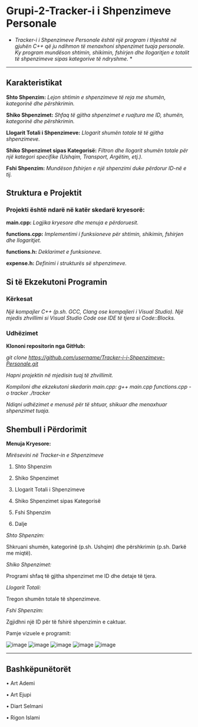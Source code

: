 # Grupi-2-Tracker-i i Shpenzimeve Personale
* *Tracker-i i Shpenzimeve Personale është një program i thjeshtë në gjuhën C++ që ju ndihmon të menaxhoni shpenzimet tuaja personale. Ky program mundëson shtimin, shikimin, fshirjen dhe llogaritjen e totalit të shpenzimeve sipas kategorive të ndryshme.* *
---
## Karakteristikat

**Shto Shpenzim:** *Lejon shtimin e shpenzimeve të reja me shumën, kategorinë dhe përshkrimin.* 

**Shiko Shpenzimet:** *Shfaq të gjitha shpenzimet e ruajtura me ID, shumën, kategorinë dhe përshkrimin.* 

**Llogarit Totali i Shpenzimeve:** *Llogarit shumën totale të të gjitha shpenzimeve.* 

**Shiko Shpenzimet sipas Kategorisë:** *Filtron dhe llogarit shumën totale për një kategori specifike (Ushqim, Transport, Argëtim, etj.).* 

**Fshi Shpenzim:** *Mundëson fshirjen e një shpenzimi duke përdorur ID-në e tij.* 
## Struktura e Projektit

### Projekti është ndarë në katër skedarë kryesorë:

**main.cpp:** *Logjika kryesore dhe menuja e përdoruesit.*

**functions.cpp:** *Implementimi i funksioneve për shtimin, shikimin, fshirjen dhe llogaritjet.*

**functions.h:** *Deklarimet e funksioneve.*

**expense.h:** *Definimi i strukturës së shpenzimeve.*

## Si të Ekzekutoni Programin

### Kërkesat

*Një kompajler C++ (p.sh. GCC, Clang ose kompajleri i Visual Studio).*
*Një mjedis zhvillimi si Visual Studio Code ose IDE të tjera si Code::Blocks.*

### Udhëzimet

**Klononi repositorin nga GitHub:**

*git clone https://github.com/username/Tracker-i-i-Shpenzimeve-Personale.git*

*Hapni projektin në mjedisin tuaj të zhvillimit.*

*Kompiloni dhe ekzekutoni skedarin main.cpp:*
*g++ main.cpp functions.cpp -o tracker*
*./tracker*

*Ndiqni udhëzimet e menusë për të shtuar, shikuar dhe menaxhuar shpenzimet tuaja.*

## Shembull i Përdorimit

**Menuja Kryesore:**

*Mirësevini në Tracker-in e Shpenzimeve*


1. Shto Shpenzim

2. Shiko Shpenzimet

3. Llogarit Totali i Shpenzimeve

4. Shiko Shpenzimet sipas Kategorisë

5. Fshi Shpenzim

6. Dalje

*Shto Shpenzim:*

Shkruani shumën, kategorinë (p.sh. Ushqim) dhe përshkrimin (p.sh. Darkë me miqtë).

*Shiko Shpenzimet:*

Programi shfaq të gjitha shpenzimet me ID dhe detaje të tjera.

*Llogarit Totali:*

Tregon shumën totale të shpenzimeve.

*Fshi Shpenzim:*

Zgjidhni një ID për të fshirë shpenzimin e caktuar.

Pamje vizuele e programit:

![image](https://github.com/user-attachments/assets/5dd353c1-229a-4cab-8001-2e3d3fa5fd23)
![image](https://github.com/user-attachments/assets/ad63a3e7-6a48-49d6-aafd-af1dbeb0eef0)
![image](https://github.com/user-attachments/assets/1790d0a6-358c-4105-861d-45c49cd35ff2)
![image](https://github.com/user-attachments/assets/e3c09b8c-8288-420b-81b7-0d5c20ca7656)
![image](https://github.com/user-attachments/assets/13a73fcb-c338-4156-b00d-7f40db51759d)

---

## Bashkëpunëtorët
• Art Ademi

• Art Ejupi

• Diart Selmani

• Rigon Islami



